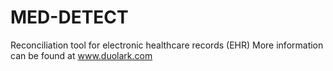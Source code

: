 # MED-DETECT
Reconciliation tool for electronic healthcare records (EHR)
More information can be found at www.duolark.com 
